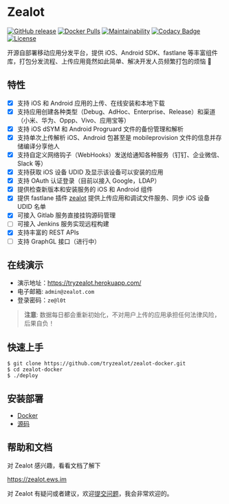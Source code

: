 # Zealot

[![GitHub release](https://img.shields.io/github/v/release/tryzealot/zealot?include_prereleases)](https://github.com/tryzealot/zealot/blob/develop/CHANGELOG.md)
[![Docker Pulls](https://img.shields.io/docker/pulls/tryzealot/zealot.svg)](https://hub.docker.com/r/tryzealot/zealot/)
[![Maintainability](https://codeclimate.com/github/tryzealot/zealot/badges/gpa.svg)](https://codeclimate.com/github/tryzealot/zealot)
[![Codacy Badge](https://api.codacy.com/project/badge/Grade/bcff7d9de5ba48528bc80aa01bd525c6)](https://www.codacy.com/manual/icyleaf/zealot)
[![License](https://img.shields.io/github/license/tryzealot/zealot)](LICENSE)

开源自部署移动应用分发平台，提供 iOS、Android SDK、fastlane 等丰富组件库，打包分发流程、上传应用竟然如此简单、解决开发人员频繁打包的烦恼 🖖

## 特性

- [x] 支持 iOS 和 Android 应用的上传、在线安装和本地下载
- [x] 支持应用创建各种类型（Debug、AdHoc、Enterprise、Release）和渠道（小米、华为、Oppp、Vivo、应用宝等）
- [x] 支持 iOS dSYM 和 Android Progruard 文件的备份管理和解析
- [x] 支持单次上传解析 iOS、Android 包甚至是 mobileprovision 文件的信息并存储编译分享他人
- [x] 支持自定义网络钩子（WebHooks）发送给通知各种服务（钉钉、企业微信、Slack 等）
- [x] 支持获取 iOS 设备 UDID 及显示该设备可以安装的应用
- [x] 支持 OAuth 认证登录（目前以接入 Google，LDAP）
- [x] 提供检查新版本和安装服务的 iOS 和 Android 组件
- [x] 提供 fastlane 插件 [zealot](https://github.com/tryzealot/fastlane-plugin-zealot) 提供上传应用和调试文件服务、同步 iOS 设备 UDID 名单
- [x] 可接入 Gitlab 服务直接挂钩源码管理
- [ ] 可接入 Jenkins 服务实现远程构建
- [x] 支持丰富的 REST APIs
- [ ] 支持 GraphGL 接口（进行中）

## 在线演示

- 演示地址：https://tryzealot.herokuapp.com/
- 电子邮箱: `admin@zealot.com`
- 登录密码：`ze@l0t`

> **注意**: 数据每日都会重新初始化，不对用户上传的应用承担任何法律风险，后果自负！

## 快速上手

```
$ git clone https://github.com/tryzealot/zealot-docker.git
$ cd zealot-docker
$ ./deploy
```

## 安装部署

- [Docker](https://zealot.ews.im/#/deployment)
- [源码](https://zealot.ews.im/#/development)

## 帮助和文档

对 Zealot 感兴趣，看看文档了解下

https://zealot.ews.im

对 Zealot 有疑问或者建议，欢迎[提交问题](https://github.com/tryzealot/zealot/issues/new)，我会非常欢迎的。